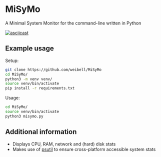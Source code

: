 # MiSyMo
A Minimal System Monitor for the command-line written in Python

[![asciicast](https://asciinema.org/a/45cAx7ANMymeQi6WFSsRBn86X.svg)](https://asciinema.org/a/45cAx7ANMymeQi6WFSsRBn86X)


## Example usage

Setup:
```bash
git clone https://github.com/weibell/MiSyMo
cd MiSyMo/
python3 -m venv venv/
source venv/bin/activate
pip install -r requirements.txt
```

Usage:
```bash
cd MiSyMo/
source venv/bin/activate
python3 misymo.py
```


## Additional information
* Displays CPU, RAM, network and (hard) disk stats
* Makes use of [psutil](https://github.com/giampaolo/psutil) to ensure cross-platform accessible system stats